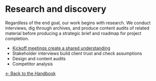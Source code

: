 # Research and discovery

Regardless of the end goal, our work begins with research. We conduct interviews, dig through archives, and produce content audits of related material before producing a strategic brief and roadmap for project completion. 

- [Kickoff meetings create a shared understanding](./process/kickoff.md)
- Stakeholder interviews build client trust and check assumptions
- Design and content audits
- Competitor analysis

[← Back to the Handbook](/rumors/handbook)